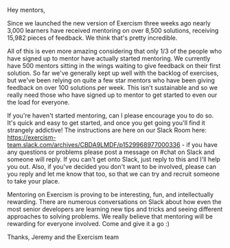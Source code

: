 Hey mentors,

Since we launched the new version of Exercism three weeks ago nearly 3,000 learners have received mentoring on over 8,500 solutions, receiving 15,982 pieces of feedback. We think that's pretty incredible.

All of this is even more amazing considering that only 1/3 of the people who have signed up to mentor have actually started mentoring. We currently have 500 mentors sitting in the wings waiting to give feedback on their first solution. So far we've generally kept up well with the backlog of exercises, but we've been relying on quite a few star mentors who have been giving feedback on over 100 solutions per week. This isn't sustainable and so we really need those who have signed up to mentor to get started to even our the load for everyone.

If you're haven't started mentoring, can I please encourage you to do so. It's quick and easy to get started, and once you get going you'll find it strangely addictive! The instructions are here on our Slack Room here: https://exercism-team.slack.com/archives/CBDA9LMDF/p1529968977000336  - if you have any questions or problems please post a message on #chat on Slack and someone will reply. If you can't get onto Slack, just reply to this and I'll help you out. Also, if you've decided you don't want to be involved, please can you reply and let me know that too, so that we can try and recruit someone to take your place.

Mentoring on Exercism is proving to be interesting, fun, and intellectually rewarding. There are numerous conversations on Slack about how even the most senior developers are learning new tips and tricks and seeing different approaches to solving problems. We really believe that mentoring will be rewarding for everyone involved. Come and give it a go :)

Thanks,
Jeremy and the Exercism team
